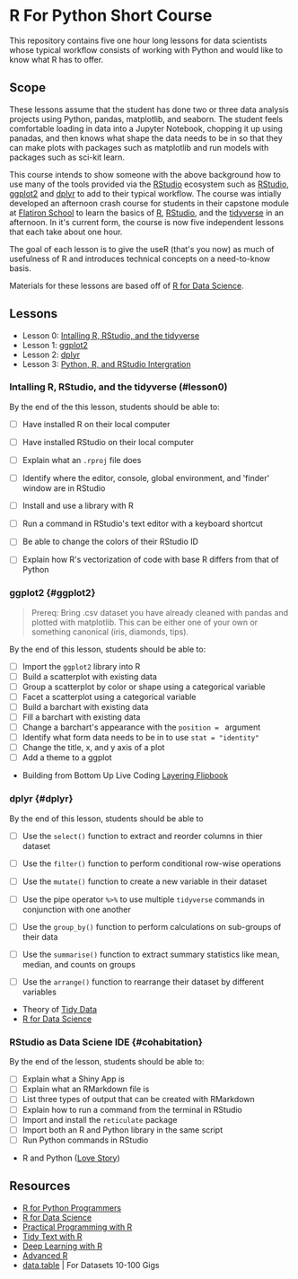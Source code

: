 # R For Python Short Course


This repository contains five one hour long lessons for data scientists whose typical workflow consists of working with Python and would like to know what R has to offer. 

## Scope

These lessons assume that the student has done two or three data analysis projects using Python, pandas, matplotlib, and seaborn.
The student feels comfortable loading in data into a Jupyter Notebook, chopping it up using panadas, and then knows what shape the data needs to be in so that they can make plots with packages such as matplotlib and run models with packages such as sci-kit learn.

This course intends to show someone with the above background how to use many of the tools provided via the [RStudio](www.rstudio.com) ecosystem such as [RStudio](), [ggplot2]() and [dplyr]() to add to their typical workflow.
The course was intially developed an afternoon crash course for students in their capstone module at [Flatiron School](https://flatironschool.com/) to learn the basics of [R](https://cran.r-project.org/), [RStudio](https://rstudio.com/), and the [tidyverse](https://www.tidyverse.org/) in an afternoon.
In it's current form, the course is now five independent lessons that each take about one hour. 

The goal of each lesson is to give the useR (that's you now) as much of usefulness of R and introduces technical concepts on a need-to-know basis.

Materials for these lessons are based off of  [R for Data Science](https://r4ds.had.co.nz/).

## Lessons

* Lesson 0: [Intalling R, RStudio, and the tidyverse](#lesson0) 
* Lesson 1: [ggplot2](#ggplot2)
* Lesson 2: [dplyr](#dplyr)
* Lesson 3: [Python, R, and RStudio Intergration](#cohabitation)

### Intalling R, RStudio, and the tidyverse (#lesson0) 

By the end of the this lesson, students should be able to:

* [ ] Have installed R on their local computer 
* [ ] Have installed RStudio on their local computer
* [ ] Explain what an `.rproj` file does
* [ ] Identify where the editor, console, global environment, and 'finder' window are in RStudio
* [ ] Install and use a library with R 
* [ ] Run a command in RStudio's text editor with a keyboard shortcut
* [ ] Be able to change the colors of their RStudio ID
* [ ] Explain how R's vectorization of code with base R differs from that of Python 


### ggplot2 {#ggplot2}

> Prereq: Bring .csv dataset you have already cleaned with pandas and plotted with matplotlib. This can be either one of your own or something canonical (iris, diamonds, tips).

By the end of this lesson, students should be able to:

* [ ] Import the `ggplot2` library into R
* [ ] Build a scatterplot with existing data
* [ ] Group a scatterplot by color or shape using a categorical variable
* [ ] Facet a scatterplot using a categorical variable 
* [ ] Build a barchart with existing data
* [ ] Fill a barchart with existing data
* [ ] Change a barchart's appearance with the `position = ` argument
* [ ] Identify what form data needs to be in to use `stat = "identity"`
* [ ] Change the title, x, and y axis of a plot 
* [ ] Add a theme to a ggplot

* Building from Bottom Up Live Coding [Layering Flipbook](https://evamaerey.github.io/ggplot_flipbook/ggplot_flipbook_xaringan.html#1)

### dplyr {#dplyr}

By the end of this lesson, students should be able to 

* [ ] Use the `select()` function to extract and reorder columns in thier dataset
* [ ] Use the `filter()` function to perform conditional row-wise operations
* [ ] Use the `mutate()` function to create a new variable in their dataset
* [ ] Use the pipe operator ` %>% ` to use multiple `tidyverse` commands in conjunction with one another
* [ ] Use the `group_by()` function to perform calculations on sub-groups of their data
* [ ] Use the `summarise()` function to extract summary statistics like mean, median, and counts on groups
* [ ] Use the `arrange()` function to rearrange their dataset by different variables 


* Theory of [Tidy Data](https://vita.had.co.nz/papers/tidy-data.pdf)	
* [R for Data Science](https://r4ds.had.co.nz/)

### RStudio as Data Sciene IDE {#cohabitation}

By the end of the lesson, students should be able to:

* [ ] Explain what a Shiny App is 
* [ ] Explain what an RMarkdown file is
* [ ] List three types of output that can be created with RMarkdown
* [ ] Explain how to run a command from the terminal in RStudio
* [ ] Import and install the `reticulate` package
* [ ] Import both an R and Python library in the same script
* [ ] Run Python commands in RStudio 

* R and Python ([Love Story](https://rstudio.com/solutions/r-and-python/))

## Resources

* [R for Python Programmers](http://tidynomicon.tech/)
* [R for Data Science](https://r4ds.had.co.nz/)
* [Practical Programming with R](https://rstudio-education.github.io/hopr/)
* [Tidy Text with R](https://www.tidytextmining.com/)
* [Deep Learning with R]()
* [Advanced R](http://adv-r.had.co.nz/)
* [data.table](https://cran.r-project.org/web/packages/data.table/vignettes/datatable-intro.html) | For Datasets 10-100 Gigs 
